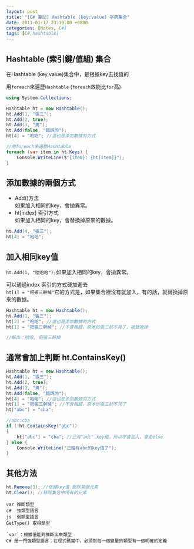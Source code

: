 ```yaml
---
layout: post
title: "[C# 筆記] Hashtable (key:value) 字典集合"
date: 2011-01-17 23:19:00 +0800
categories: [Notes, C#]
tags: [C#,hashtable]
---
```


## Hashtable (索引鍵/值組) 集合

在Hashtable (key,value)集合中，是根據key去找值的  

用`foreach`來遍歷`Hashtable` (`foreach`效能比`for`高)  
```c#
using System.Collections;

Hashtable ht = new Hashtable();
ht.Add(1, "張三");
ht.Add(2, true);
ht.Add(3, "男");
ht.Add(false, "錯誤的");
ht[4] = "哈哈"; //這也是添加數據的方式

//用foreach來遍歷Hashtable
foreach (var item in ht.Keys) {
    Console.WriteLine($"{item}: {ht[item]}");
}
```
## 添加數據的兩個方式
- Add()方法  
如果加入相同的key，會拋異常。  
- ht[index] 索引方式  
如果加入相同的key，會替換掉原來的數據。  

```c#
ht.Add(4, "張三");  
ht[4] = "哈哈";
```

## 加入相同key值 
`ht.Add(1, "哇哈哈");`如果加入相同的key，會拋異常。   
  
可以通過index 索引的方式硬加進去  
`ht[1] = "把張三幹掉"`它的方式是，如果集合裡沒有就加入，有的話，就替換掉原來的數據。    
```c#
Hashtable ht = new Hashtable();
ht.Add(1, "張三");
ht[2] = "哈哈"; //這也是添加數據的方式
ht[1] = "把張三幹掉"; //不會報錯，原本的張三就不見了，被替換掉

//輸出：哈哈, 把張三幹掉
```

## 通常會加上判斷 ht.ContainsKey()
```c#
Hashtable ht = new Hashtable();
ht.Add(1, "張三");
ht.Add(2, true);
ht.Add(3, "男");
ht.Add(false, "錯誤的");
ht[4] = "哈哈"; //這也是添加數據的方式
ht[1] = "把張三幹掉"; //不會報錯，原本的張三就不見了
ht["abc"] = "cba"; 

//abc:cba
if (!ht.ContainsKey("abc"))
{
    ht["abc"] = "cba"; //己有"adc" key值，所以不會加入，會走else
} else {
    Console.WriteLine("己經有abc的key值了");
}
```
## 其他方法
```c#
ht.Remove(3); //依據key值 刪除某個元素
ht.Clear(); //移除集合中所有的元素
```


```text
var 推斷類型
c#  強類型語言
js  弱類型語言
GetType() 取得類型

`var`：根據值能夠推斷出來類型
C# 是一門強類型語言：在程式碼當中，必須對每一個變量的類型有一個明確的定義
```